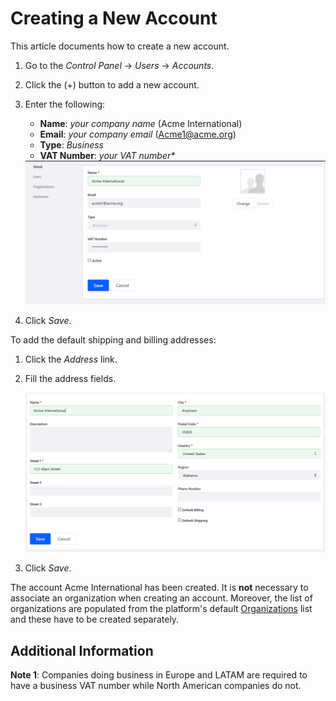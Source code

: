 # Creating a New Account

This article documents how to create a new account.

1. Go to the _Control Panel_ → _Users_ → _Accounts_.
1. Click the (+) button to add a new account.
1. Enter the following:
    * **Name**: _your company name_ (Acme International)
    * **Email**: _your company email_ (Acme1@acme.org)
    * **Type**: _Business_
    * **VAT Number**: _your VAT number*_

    <img src="./images/01.png" width="700px">

 1. Click _Save_.
 
To add the default shipping and billing addresses:
 
1. Click the _Address_ link.
1. Fill the address fields.

 	<img src="./images/02.png" width="700px">

1. Click _Save_.

The account Acme International has been created. It is __not__ necessary to associate an organization when creating an account. Moreover, the list of organizations are populated from the platform's default [Organizations](https://help.liferay.com/hc/articles/360018174351-Organizations) list and these have to be created separately.


## Additional Information

 **Note 1**: Companies doing business in Europe and LATAM are required to have a business VAT number while North American companies do not. 

